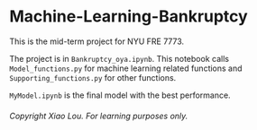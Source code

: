 # Machine-Learning-Bankruptcy
This is the mid-term project for NYU FRE 7773.

The project is in ``Bankruptcy_oya.ipynb``. This notebook calls ``Model_functions.py`` for machine learning related functions and ``Supporting_functions.py`` for other functions. 

``MyModel.ipynb`` is the final model with the best performance. 

###### Copyright Xiao Lou. For learning purposes only. 
